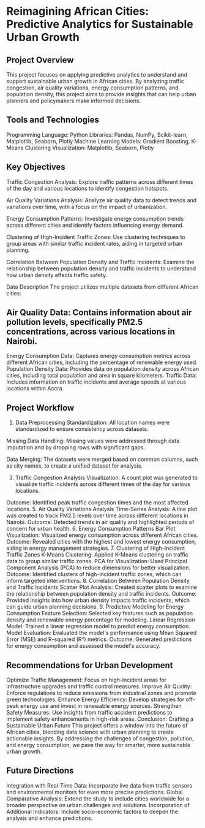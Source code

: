 # Reimagining African Cities: Predictive Analytics for Sustainable Urban Growth

## Project Overview
This project focuses on applying predictive analytics to understand and support sustainable urban growth in African cities. By analyzing traffic congestion, air quality variations, energy consumption patterns, and population density, this project aims to provide insights that can help urban planners and policymakers make informed decisions.
## Tools and Technologies
Programming Language: Python
Libraries: Pandas, NumPy, Scikit-learn, Matplotlib, Seaborn, Plotly
Machine Learning Models: Gradient Boosting, K-Means Clustering
Visualization: Matplotlib, Seaborn, Plotly

## Key Objectives
Traffic Congestion Analysis: Explore traffic patterns across different times of the day and various locations to identify congestion hotspots.

Air Quality Variations Analysis: Analyze air quality data to detect trends and variations over time, with a focus on the impact of urbanization.

Energy Consumption Patterns: Investigate energy consumption trends across different cities and identify factors influencing energy demand.

Clustering of High-Incident Traffic Zones: Use clustering techniques to group areas with similar traffic incident rates, aiding in targeted urban planning.

Correlation Between Population Density and Traffic Incidents: Examine the relationship between population density and traffic incidents to understand how urban density affects traffic safety.

Data Description
The project utilizes multiple datasets from different African cities:

## Air Quality Data: Contains information about air pollution levels, specifically PM2.5 concentrations, across various locations in Nairobi.
Energy Consumption Data: Captures energy consumption metrics across different African cities, including the percentage of renewable energy used.
Population Density Data: Provides data on population density across African cities, including total population and area in square kilometers.
Traffic Data: Includes information on traffic incidents and average speeds at various locations within Accra.

## Project Workflow
1. Data Preprocessing
Standardization: All location names were standardized to ensure consistency across datasets.

Missing Data Handling: Missing values were addressed through data imputation and by dropping rows with significant gaps.

Data Merging: The datasets were merged based on common columns, such as city names, to create a unified dataset for analysis.

3. Traffic Congestion Analysis
Visualization: A count plot was generated to visualize traffic incidents across different times of the day for various locations.

Outcome: Identified peak traffic congestion times and the most affected locations.
5. Air Quality Variations Analysis
Time-Series Analysis: A line plot was created to track PM2.5 levels over time across different locations in Nairobi.
Outcome: Detected trends in air quality and highlighted periods of concern for urban health.
6. Energy Consumption Patterns
Bar Plot Visualization: Visualized energy consumption across different African cities.
Outcome: Revealed cities with the highest and lowest energy consumption, aiding in energy management strategies.
7. Clustering of High-Incident Traffic Zones
K-Means Clustering: Applied K-Means clustering on traffic data to group similar traffic zones.
PCA for Visualization: Used Principal Component Analysis (PCA) to reduce dimensions for better visualization.
Outcome: Identified clusters of high-incident traffic zones, which can inform targeted interventions.
8. Correlation Between Population Density and Traffic Incidents
Scatter Plot Analysis: Created scatter plots to examine the relationship between population density and traffic incidents.
Outcome: Provided insights into how urban density impacts traffic incidents, which can guide urban planning decisions.
9. Predictive Modeling for Energy Consumption
Feature Selection: Selected key features such as population density and renewable energy percentage for modeling.
Linear Regression Model: Trained a linear regression model to predict energy consumption.
Model Evaluation: Evaluated the model's performance using Mean Squared Error (MSE) and R-squared (R²) metrics.
Outcome: Generated predictions for energy consumption and assessed the model's accuracy.

## Recommendations for Urban Development
Optimize Traffic Management: Focus on high-incident areas for infrastructure upgrades and traffic control measures.
Improve Air Quality: Enforce regulations to reduce emissions from industrial zones and promote green technologies.
Enhance Energy Efficiency: Develop strategies for off-peak energy use and invest in renewable energy sources.
Strengthen Safety Measures: Use insights from traffic accident predictions to implement safety enhancements in high-risk areas.
Conclusion: Crafting a Sustainable Urban Future
This project offers a window into the future of African cities, blending data science with urban planning to create actionable insights. By addressing the challenges of congestion, pollution, and energy consumption, we pave the way for smarter, more sustainable urban growth.

## Future Directions
Integration with Real-Time Data: Incorporate live data from traffic sensors and environmental monitors for even more precise predictions.
Global Comparative Analysis: Extend the study to include cities worldwide for a broader perspective on urban challenges and solutions.
Incorporation of Additional Indicators: Include socio-economic factors to deepen the analysis and enhance predictions.
